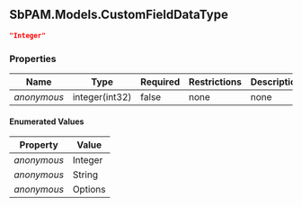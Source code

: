 
<h2 id="tocS_SbPAM.Models.CustomFieldDataType">SbPAM.Models.CustomFieldDataType</h2>

<a id="schemasbpam.models.customfielddatatype"></a>
<a id="schema_SbPAM.Models.CustomFieldDataType"></a>
<a id="tocSsbpam.models.customfielddatatype"></a>
<a id="tocssbpam.models.customfielddatatype"></a>

```json
"Integer"

```

### Properties

|Name|Type|Required|Restrictions|Description|
|---|---|---|---|---|
|*anonymous*|integer(int32)|false|none|none|

#### Enumerated Values

|Property|Value|
|---|---|
|*anonymous*|Integer|
|*anonymous*|String|
|*anonymous*|Options|


